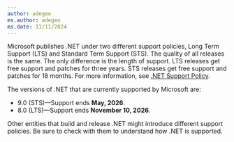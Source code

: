 ```yaml
---
author: adegeo
ms.author: adegeo
ms.date: 11/11/2024
---
```


Microsoft publishes .NET under two different support policies, Long Term Support (LTS) and Standard Term Support (STS). The quality of all releases is the same. The only difference is the length of support. LTS releases get free support and patches for three years. STS releases get free support and patches for 18 months. For more information, see [.NET Support Policy](https://dotnet.microsoft.com/platform/support/policy/dotnet-core).

The versions of .NET that are currently supported by Microsoft are:

- 9.0 (STS)&mdash;Support ends **May, 2026**.
- 8.0 (LTS)&mdash;Support ends **November 10, 2026**.

Other entities that build and release .NET might introduce different support policies. Be sure to check with them to understand how .NET is supported.
